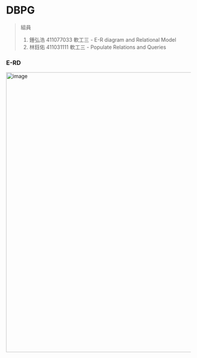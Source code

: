 # DBPG

> 組員
> 1. 鍾弘浩 411077033 軟工三 - E-R diagram and Relational Model
> 2. 林鈺佑 411031111 軟工三 - Populate Relations and Queries

### E-RD

<img width="762" alt="image" src="https://github.com/CHUNG-HAO/DBPG/assets/67829896/0da24537-6491-4c64-a59d-043dc2a61f16">

